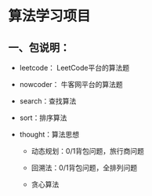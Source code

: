 # 算法学习项目
## 一、包说明：
+ leetcode：
LeetCode平台的算法题

+ nowcoder：
牛客网平台的算法题

+ search：查找算法

+ sort：排序算法

+ thought：算法思想
    + 动态规划：0/1背包问题，旅行商问题
    
    + 回溯法：0/1背包问题，全排列问题
    
    + 贪心算法
